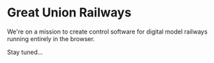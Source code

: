 # Great Union Railways

We're on a mission to create control software for digital model railways running entirely in the browser.

Stay tuned...
